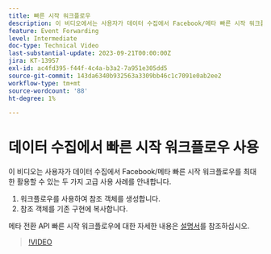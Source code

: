 ```yaml
---
title: 빠른 시작 워크플로우
description: 이 비디오에서는 사용자가 데이터 수집에서 Facebook/메타 빠른 시작 워크플로우를 최대한 활용할 수 있는 두 가지 고급 사용 사례를 안내합니다.
feature: Event Forwarding
level: Intermediate
doc-type: Technical Video
last-substantial-update: 2023-09-21T00:00:00Z
jira: KT-13957
exl-id: ac4fd395-f44f-4c4a-b3a2-7a951e305dd5
source-git-commit: 143da6340b932563a3309bb46c1c7091e0ab2ee2
workflow-type: tm+mt
source-wordcount: '88'
ht-degree: 1%

---
```


# 데이터 수집에서 빠른 시작 워크플로우 사용


이 비디오는 사용자가 데이터 수집에서 Facebook/메타 빠른 시작 워크플로우를 최대한 활용할 수 있는 두 가지 고급 사용 사례를 안내합니다.

1. 워크플로우를 사용하여 참조 객체를 생성합니다. 
1. 참조 객체를 기존 구현에 복사합니다.

메타 전환 API 빠른 시작 워크플로우에 대한 자세한 내용은 [설명서](https://experienceleague.adobe.com/docs/experience-platform/tags/extensions/server/meta/overview.html?lang=en#quick-start)를 참조하십시오.

>[!VIDEO](https://video.tv.adobe.com/v/3424501?learn=on)

